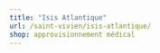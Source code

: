 ```yaml
---
title: "Isis Atlantique"
url: /saint-vivien/isis-atlantique/
shop: approvisionnement médical
---
```

